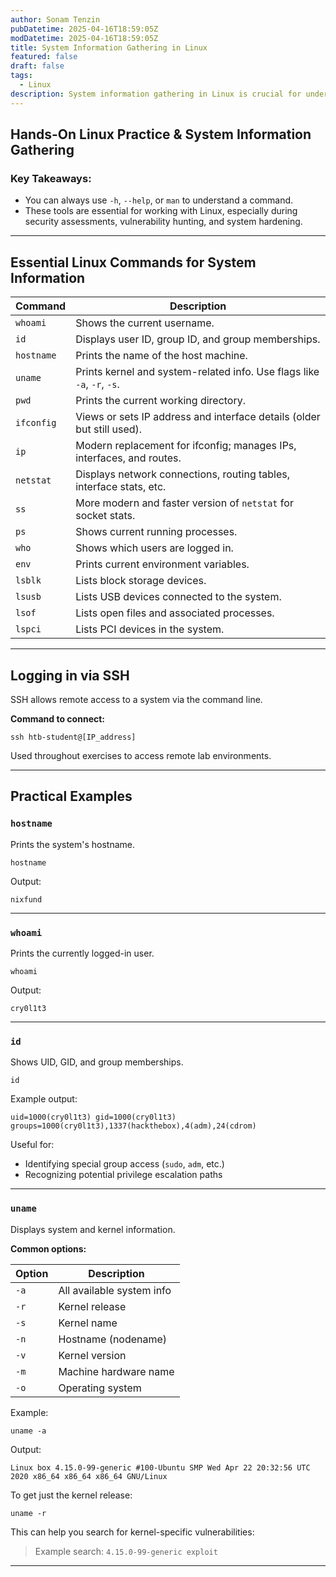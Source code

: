 ```yaml
---
author: Sonam Tenzin  
pubDatetime: 2025-04-16T18:59:05Z  
modDatetime: 2025-04-16T18:59:05Z  
title: System Information Gathering in Linux
featured: false  
draft: false  
tags:  
  - Linux 
description: System information gathering in Linux is crucial for understanding system architecture, installed software, and network configurations. This guide covers essential commands and tools for effective system information gathering in Linux environments.
---
```

## **Hands-On Linux Practice & System Information Gathering**

### Key Takeaways:
- You can always use `-h`, `--help`, or `man` to understand a command.
- These tools are essential for working with Linux, especially during security assessments, vulnerability hunting, and system hardening.

---

## Essential Linux Commands for System Information

| Command     | Description                                                                 |
|-------------|-----------------------------------------------------------------------------|
| `whoami`    | Shows the current username.                                                 |
| `id`        | Displays user ID, group ID, and group memberships.                          |
| `hostname`  | Prints the name of the host machine.                                        |
| `uname`     | Prints kernel and system-related info. Use flags like `-a`, `-r`, `-s`.     |
| `pwd`       | Prints the current working directory.                                       |
| `ifconfig`  | Views or sets IP address and interface details (older but still used).      |
| `ip`        | Modern replacement for ifconfig; manages IPs, interfaces, and routes.       |
| `netstat`   | Displays network connections, routing tables, interface stats, etc.         |
| `ss`        | More modern and faster version of `netstat` for socket stats.               |
| `ps`        | Shows current running processes.                                            |
| `who`       | Shows which users are logged in.                                            |
| `env`       | Prints current environment variables.                                       |
| `lsblk`     | Lists block storage devices.                                                |
| `lsusb`     | Lists USB devices connected to the system.                                  |
| `lsof`      | Lists open files and associated processes.                                  |
| `lspci`     | Lists PCI devices in the system.                                            |

---

## Logging in via SSH

SSH allows remote access to a system via the command line.

**Command to connect:**
```
ssh htb-student@[IP_address]
```

Used throughout exercises to access remote lab environments.

---

## Practical Examples

### `hostname`
Prints the system's hostname.
```
hostname
```
Output:
```
nixfund
```

---

### `whoami`
Prints the currently logged-in user.
```
whoami
```
Output:
```
cry0l1t3
```

---

### `id`
Shows UID, GID, and group memberships.
```
id
```
Example output:
```
uid=1000(cry0l1t3) gid=1000(cry0l1t3) groups=1000(cry0l1t3),1337(hackthebox),4(adm),24(cdrom)
```
Useful for:
- Identifying special group access (`sudo`, `adm`, etc.)
- Recognizing potential privilege escalation paths

---

### `uname`
Displays system and kernel information.

**Common options:**

| Option | Description                     |
|--------|---------------------------------|
| `-a`   | All available system info       |
| `-r`   | Kernel release                  |
| `-s`   | Kernel name                     |
| `-n`   | Hostname (nodename)             |
| `-v`   | Kernel version                  |
| `-m`   | Machine hardware name           |
| `-o`   | Operating system                |

Example:
```
uname -a
```
Output:
```
Linux box 4.15.0-99-generic #100-Ubuntu SMP Wed Apr 22 20:32:56 UTC 2020 x86_64 x86_64 x86_64 GNU/Linux
```

To get just the kernel release:
```
uname -r
```

This can help you search for kernel-specific vulnerabilities:
> Example search: `4.15.0-99-generic exploit`

---
